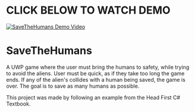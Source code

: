 # CLICK BELOW TO WATCH DEMO
[![SaveTheHumans Demo Video](https:\/\/i.ytimg.com\/vi\/GTiE3AuUa-s\/hqdefault.jpg)](https://www.youtube.com/watch?v=GTiE3AuUa-s&feature=youtu.be)

# SaveTheHumans
A UWP game where the user must bring the humans to safety, while trying to avoid the aliens. User must be quick, as if they take too long the game ends. If any of the alien's collides with a human being saved, the game is over. The goal is to save as many humans as possible.

This project was made by following an example from the Head First C# Textbook.
